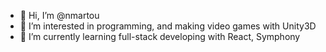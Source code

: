 - 👋 Hi, I’m @nmartou
- 👀 I’m interested in programming, and making video games with Unity3D
- 🌱 I’m currently learning full-stack developing with React, Symphony

<!---
nmartou/nmartou is a ✨ special ✨ repository because its `README.md` (this file) appears on your GitHub profile.
You can click the Preview link to take a look at your changes.
--->
